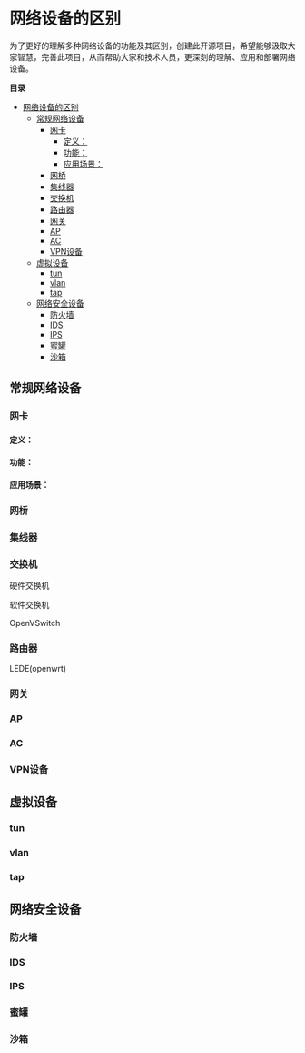 # 网络设备的区别

为了更好的理解多种网络设备的功能及其区别，创建此开源项目，希望能够汲取大家智慧，完善此项目，从而帮助大家和技术人员，更深刻的理解、应用和部署网络设备。

**目录**
<!-- TOC -->

- [网络设备的区别](#网络设备的区别)
    - [常规网络设备](#常规网络设备)
        - [网卡](#网卡)
            - [定义：](#定义)
            - [功能：](#功能)
            - [应用场景：](#应用场景)
        - [网桥](#网桥)
        - [集线器](#集线器)
        - [交换机](#交换机)
        - [路由器](#路由器)
        - [网关](#网关)
        - [AP](#ap)
        - [AC](#ac)
        - [VPN设备](#vpn设备)
    - [虚拟设备](#虚拟设备)
        - [tun](#tun)
        - [vlan](#vlan)
        - [tap](#tap)
    - [网络安全设备](#网络安全设备)
        - [防火墙](#防火墙)
        - [IDS](#ids)
        - [IPS](#ips)
        - [蜜罐](#蜜罐)
        - [沙箱](#沙箱)

<!-- /TOC -->


## 常规网络设备

### 网卡
#### 定义：
#### 功能：
#### 应用场景：

### 网桥

### 集线器

### 交换机

硬件交换机

软件交换机

OpenVSwitch

### 路由器

LEDE(openwrt)

### 网关

### AP

### AC

### VPN设备

## 虚拟设备

### tun

### vlan

### tap

## 网络安全设备

### 防火墙

### IDS

### IPS

### 蜜罐

### 沙箱

